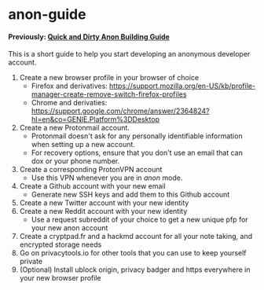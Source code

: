 # anon-guide
#### Previously: [Quick and Dirty Anon Building Guide](https://hackmd.io/J2L_LMRcSmiMhUQOk5pg1g?edit)

This is a short guide to help you start developing an anonymous developer account.

1. Create a new browser profile in your browser of choice
    * Firefox and derivatives: https://support.mozilla.org/en-US/kb/profile-manager-create-remove-switch-firefox-profiles
    * Chrome and derivaties: https://support.google.com/chrome/answer/2364824?hl=en&co=GENIE.Platform%3DDesktop
2. Create a new Protonmail account. 
    * Protonmail doesn't ask for any personally identifiable information when setting up a new account. 
    * For recovery options, ensure that you don't use an email that can dox or your phone number.
3. Create a corresponding ProtonVPN account
    * Use this VPN whenever you are in *anon* mode.
4. Create a Github account with your new email
    * Generate new SSH keys and add them to this Github account
5. Create a new Twitter account with your new identity
6. Create a new Reddit account with your new identity
    * Use a request subreddit of your choice to get a new unique pfp for your new anon account
7. Create a cryptpad.fr and a hackmd account for all your note taking, and encrypted storage needs
8. Go on privacytools.io for other tools that you can use to keep yourself private
9. (Optional) Install ublock origin, privacy badger and https everywhere in your new browser profile
